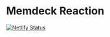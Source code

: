 # Memdeck Reaction

[![Netlify Status](https://api.netlify.com/api/v1/badges/e3b56912-312c-4f1b-aad6-8c38adc884e0/deploy-status)](https://app.netlify.com/sites/memdeck-reaction/deploys)
